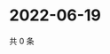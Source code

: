 # 2022-06-19

共 0 条

<!-- BEGIN WEIBO -->
<!-- 最后更新时间 Sun Jun 19 2022 03:00:36 GMT+0800 (China Standard Time) -->

<!-- END WEIBO -->
